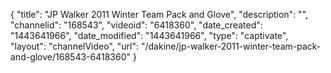 {
    "title": "JP Walker 2011 Winter Team Pack and Glove",
    "description": "",
    "channelid": "168543",
    "videoid": "6418360",
    "date_created": "1443641966",
    "date_modified": "1443641966",
    "type": "captivate",
    "layout": "channelVideo",
    "url": "\/dakine\/jp-walker-2011-winter-team-pack-and-glove\/168543-6418360"
}